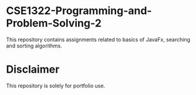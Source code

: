 # CSE1322-Programming-and-Problem-Solving-2

This repository contains assignments related to basics of JavaFx, searching and sorting algorithms. 

# Disclaimer

This repository is solely for portfolio use. 

